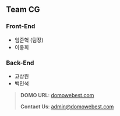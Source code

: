 
## Team CG

### Front-End
* 임준혁 (팀장)
* 이웅희

### Back-End
* 고상원
* 백민석

> **DOMO URL**: [domowebest.com](https://domowebest.com/)
> 
> **Contact Us**: admin@domowebest.com
